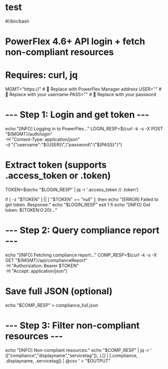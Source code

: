 # test

#!/bin/bash
# PowerFlex 4.6+ API login + fetch non-compliant resources
# Requires: curl, jq

MGMT="https://<MGMT>"      # 🔧 Replace with PowerFlex Manager address
USER="<USER>"              # 🔧 Replace with your username
PASS="<PASS>"              # 🔧 Replace with your password

# --- Step 1: Login and get token ---
echo "[INFO] Logging in to PowerFlex..."
LOGIN_RESP=$(curl -k -s -X POST "${MGMT}/auth/login" \
  -H "Content-Type: application/json" \
  -d "{\"username\":\"${USER}\",\"password\":\"${PASS}\"}")

# Extract token (supports .access_token or .token)
TOKEN=$(echo "$LOGIN_RESP" | jq -r '.access_token // .token')

if [ -z "$TOKEN" ] || [ "$TOKEN" == "null" ]; then
  echo "[ERROR] Failed to get token. Response:"
  echo "$LOGIN_RESP"
  exit 1
fi
echo "[INFO] Got token: ${TOKEN:0:20}..."

# --- Step 2: Query compliance report ---
echo "[INFO] Fetching compliance report..."
COMP_RESP=$(curl -k -s -X GET "${MGMT}/api/complianceReport" \
  -H "Authorization: Bearer $TOKEN" \
  -H "Accept: application/json")

# Save full JSON (optional)
echo "$COMP_RESP" > compliance_full.json

# --- Step 3: Filter non-compliant resources ---
echo "[INFO] Non-compliant resources:"
echo "$COMP_RESP" | jq -r '
  (["compliance","displayname","servicetag"]),
  (.[] | [.compliance, .displayname, .servicetag])
  | @csv
' > "$OUTPUT"
